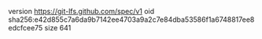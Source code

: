 version https://git-lfs.github.com/spec/v1
oid sha256:e42d855c7a6da9b7142ee4703a9a2c7e84dba53586f1a6748817ee8edcfcee75
size 641
